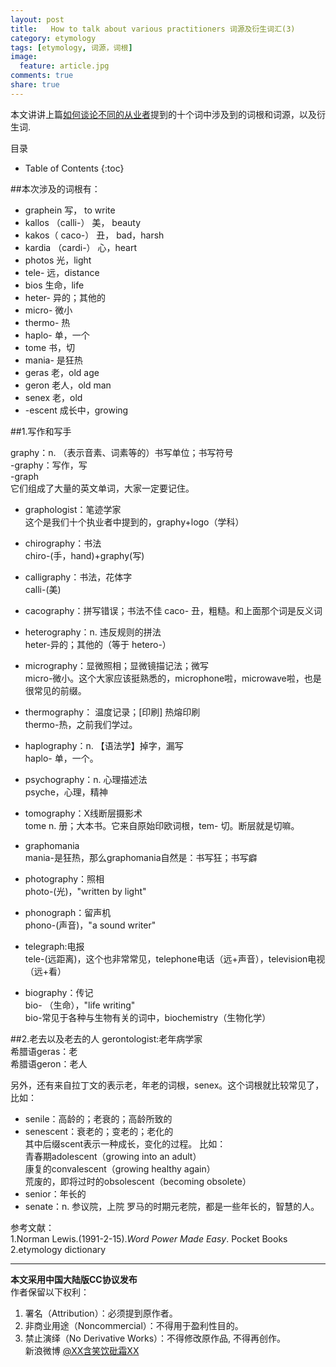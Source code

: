 ```yaml
---
layout: post
title:	 How to talk about various practitioners 词源及衍生词汇(3)
category: etymology
tags: [etymology, 词源，词根]
image:
  feature: article.jpg
comments: true
share: true
---
```


本文讲讲上篇[如何谈论不同的从业者](http://dg.youdao.com/index.php?app=group&ac=topic&id=479)提到的十个词中涉及到的词根和词源，以及衍生词.


目录

* Table of Contents
{:toc}

##本次涉及的词根有：

- graphein                  写， to write
- kallos  （calli-）       美， beauty
- kakos（ caco-）       丑， bad，harsh
- kardia （cardi-）      心，heart
- photos                      光，light
- tele-                         远，distance
- bios                          生命，life
- heter-                     异的；其他的
- micro-                      微小
- thermo-                    热
- haplo-                      单，一个
- tome                        书，切
- mania-                      是狂热
- geras                       老，old age
- geron                       老人，old man
- senex                       老，old
- -escent                    成长中，growing


##1.写作和写手

graphy：n. （表示音素、词素等的）书写单位；书写符号  
-graphy：写作，写  
-graph  
它们组成了大量的英文单词，大家一定要记住。

- graphologist：笔迹学家    
这个是我们十个执业者中提到的，graphy+logo（学科）

- chirography：书法  
chiro-(手，hand)+graphy(写)

- calligraphy：书法，花体字  
calli-(美)

- cacography：拼写错误；书法不佳
caco- 丑，粗糙。和上面那个词是反义词

- heterography：n. 违反规则的拼法    
heter-异的；其他的（等于 hetero-）

- micrography：显微照相；显微镜描记法；微写    
micro-微小。这个大家应该挺熟悉的，microphone啦，microwave啦，也是很常见的前缀。
 
- thermography： 温度记录；[印刷] 热熔印刷  
thermo-热，之前我们学过。

- haplography：n. 【语法学】掉字，漏写    
haplo- 单，一个。

- psychography：n. 心理描述法    
psyche，心理，精神

- tomography：X线断层摄影术  
tome n. 册；大本书。它来自原始印欧词根，tem- 切。断层就是切嘛。

- graphomania     
mania-是狂热，那么graphomania自然是：书写狂；书写癖

- photography：照相  
photo-(光)，"written by light"

- phonograph：留声机  
phono-(声音)，"a sound writer"

- telegraph:电报  
tele-(远距离)，这个也非常常见，telephone电话（远+声音），television电视（远+看）

- biography：传记  
bio- （生命），"life writing"  
bio-常见于各种与生物有关的词中，biochemistry（生物化学）



##2.老去以及老去的人
gerontologist:老年病学家  
希腊语geras：老  
希腊语geron：老人  

另外，还有来自拉丁文的表示老，年老的词根，senex。这个词根就比较常见了，比如：  

- senile：高龄的；老衰的；高龄所致的    
- senescent：衰老的；变老的；老化的    
其中后缀scent表示一种成长，变化的过程。
比如：  
青春期adolescent（growing into an adult）  
康复的convalescent（growing healthy again）  
荒废的，即将过时的obsolescent（becoming obsolete）
- senior：年长的
- senate：n. 参议院，上院
罗马的时期元老院，都是一些年长的，智慧的人。



参考文献：  
1.Norman Lewis.(1991-2-15).*Word Power Made Easy*. Pocket Books  
2.etymology dictionary

****************************************


**本文采用中国大陆版CC协议发布**  
作者保留以下权利：  
1. 署名（Attribution）：必须提到原作者。  
2. 非商业用途（Noncommercial）：不得用于盈利性目的。  
3. 禁止演绎（No Derivative Works）：不得修改原作品, 不得再创作。   
新浪微博 [@XX含笑饮砒霜XX](http://weibo.com/smilingly1989)